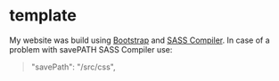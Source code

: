 # template
My website was build using [Bootstrap](https://getbootstrap.com) and [SASS Compiler](https://sass-lang.com/install/).
In case of a problem with savePATH SASS Compiler use: 
> "savePath": "/src/css",
